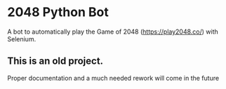 # 2048 Python Bot
 A bot to automatically play the Game of 2048 (https://play2048.co/) with Selenium.
 
 ## This is an old project. 
 Proper documentation and a much needed rework will come in the future
